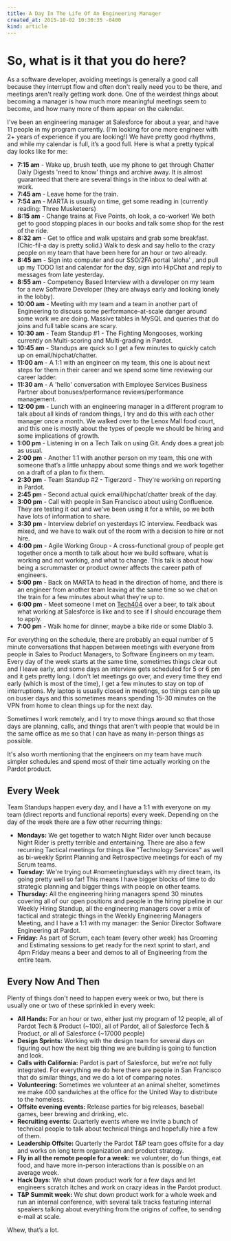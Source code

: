 ```yaml
---
title: A Day In The Life Of An Engineering Manager
created_at: 2015-10-02 10:30:35 -0400
kind: article
---
```


# So, what is it that you do here?

As a software developer, avoiding meetings is generally a good call because they interrupt flow and often don't really need you to be there, and meetings aren't really getting work done. One of the weirdest things about becoming a manager is how much more meaningful meetings seem to become, and how many more of them appear on the calendar.

I've been an engineering manager at Salesforce for about a year, and have 11 people in my program currently.  (I'm looking for one more engineer with 2+ years of experience if you are looking!) We have pretty good rhythms, and while my calendar is full, it’s a good full. Here is what a pretty typical day looks like for me:

- **7:15 am** - Wake up, brush teeth, use my phone to get through Chatter Daily Digests 'need to know' things and archive away. It is almost guaranteed that there are several things in the inbox to deal with at work.
- **7:45 am** - Leave home for the train.
- **7:54 am** - MARTA is usually on time, get some reading in (currently reading: Three Musketeers)
- **8:15 am** - Change trains at Five Points, oh look, a co-worker! We both get to good stopping places in our books and talk some shop for the rest of the ride.
- **8:32 am**  - Get to office and walk upstairs and grab some breakfast. (Chic-fil-a day is pretty solid.) Walk to desk and say hello to the crazy people on my team that have been here for an hour or two already.
- **8:45 am** - Sign into computer and our SSO/2FA portal 'aloha' , and pull up my TODO list and calendar for the day, sign into HipChat and reply to messages from late yesterday.
- **8:55 am** - Competency Based Interview with a developer on my team for a new Software Developer (they are always early and looking lonely in the lobby).
- **10:00 am** - Meeting with my team and a team in another part of Engineering to discuss some performance-at-scale danger around some work we are doing. Massive tables in MySQL and queries that do joins and full table scans are scary.
- **10:30 am** - Team Standup \#1 - The Fighting Mongooses, working currently on Multi-scoring and Multi-grading in Pardot.
- **10:45 am** - Standups are quick so I get a few minutes to quickly catch up on email/hipchat/chatter.
- **11:00 am** -  A 1:1 with an engineer on my team, this one is about next steps for them in their career and we spend some time reviewing our career ladder.
- **11:30 am** -  A 'hello' conversation with Employee Services Business Partner about bonuses/performance reviews/performance management.
- **12:00 pm** -  Lunch with an engineering manager in a different program to talk about all kinds of random things, I try and do this with each other manager once a month. We walked over to the Lenox Mall food court, and this one is mostly about the types of people we should be hiring and some implications of growth.
- **1:00 pm** - Listening in on a Tech Talk on using Git. Andy does a great job as usual.
- **2:00 pm** - Another 1:1 with another person on my team, this one with someone that’s a little unhappy about some things and we work together on a draft of a plan to fix them.
- **2:30 pm** - Team Standup \#2 - Tigerzord - They're working on reporting in Pardot.
- **2:45 pm** - Second actual quick email/hipchat/chatter break of the day.
- **3:00 pm** - Call with people in San Francisco about using Confluence. They are testing it out and we've been using it for a while, so we both have lots of information to share.
- **3:30 pm** - Interview debrief on yesterdays IC interview. Feedback was mixed, and we have to walk out of the room with a decision to hire or not hire.
- **4:00 pm** - Agile Working Group - A cross-functional group of people get together once a month to talk about how we build software, what is working and not working, and what to change. This talk is about how being a scrummaster or product owner affects the career path of engineers.
- **5:00 pm** - Back on MARTA to head in the direction of home, and there is an engineer from another team leaving at the same time so we chat on the train for a few minutes about what they're up to.
- **6:00 pm** - Meet someone I met on [Tech404](http://tech404.io/) over a beer, to talk about what working at Salesforce is like and to see if I should encourage them to apply.
- **7:00 pm** - Walk home for dinner, maybe a bike ride or some Diablo 3.

For everything on the schedule, there are probably an equal number of 5 minute conversations that happen between meetings with everyone from people in Sales to Product Managers, to Software Engineers on my team. Every day of the week starts at the same time, sometimes things clear out and I leave early, and some days an interview gets scheduled for 5 or 6 pm and it gets pretty long.  I don't let meetings go over, and every time they end early (which is most of the time), I get a few minutes to stay on top of interruptions.  My laptop is usually closed in meetings, so things can pile up on busier days and this sometimes means spending 15-30 minutes on the VPN from home to clean things up for the next day.

Sometimes I work remotely, and I try to move things around so that those days are planning, calls, and things that aren't with people that would be in the same office as me so that I can have as many in-person things as possible.

It's also worth mentioning that the engineers on my team have _much_ simpler schedules and spend most of their time actually working on the Pardot product.

## Every Week

Team Standups happen every day, and I have a 1:1 with everyone on my team (direct reports and functional reports) every week. Depending on the day of the week there are a few other recurring things:

* **Mondays:** We get together to watch Night Rider over lunch because Night Rider is pretty terrible and entertaining. There are also a few recurring Tactical meetings for things like "Technology Services" as well as bi-weekly Sprint Planning and Retrospective meetings for each of my Scrum teams.
* **Tuesday:** We're trying out #nomeetingtuesdays with my direct team, its going pretty well so far! This means I have bigger blocks of time to do strategic planning and bigger things with people on other teams.
* **Thursday:**  All the engineering hiring managers spend 30 minutes covering all of our open positions and people in the hiring pipeline in our Weekly Hiring Standup, all the engineering managers cover a mix of tactical and strategic things in the Weekly Engineering Managers Meeting,  and I have a 1:1 with my manager: the Senior Director Software Engineering at Pardot.
* **Friday:** As part of Scrum, each team (every other week) has Grooming and Estimating sessions to get ready for the next sprint to start, and 4pm Friday means a beer and demos to all of Engineering from the entire team.

## Every Now And Then

Plenty of things don't need to happen every week or two, but there is usually one or two of these sprinkled in every week:

* **All Hands:** For an hour or two, either just my program of 12 people, all of Pardot Tech & Product (~100), all of Pardot, all of Salesforce Tech & Product, or all of Salesforce (~17000 people)
* **Design Sprints:** Working with the design team for several days on figuring out how the next big thing we are building is going to function and look.
* **Calls with California:** Pardot is part of Salesforce, but we're not fully integrated. For everything we do here there are people in San Francisco that do similar things, and we do a lot of comparing notes.
* **Volunteering:** Sometimes we volunteer at an animal shelter, sometimes we make 400 sandwiches at the office for the United Way to distribute to the homeless.
* **Offsite evening events:** Release parties for big releases, baseball games, beer brewing and drinking, etc.
* **Recruiting events:** Quarterly events where we invite a bunch of technical people to talk about technical things and hopefully hire a few of them.
* **Leadership Offsite:** Quarterly the Pardot T&P team goes offsite for a day and works on long term organization and product strategy.
* **Fly in all the remote people for a week:** we volunteer, do fun things, eat food, and have more in-person interactions than is possible on an average week.
* **Hack Days:** We shut down product work for a few days and let engineers scratch itches and work on crazy ideas in the Pardot product.
* **T&P Summit week:** We shut down product work for a whole week and run an internal conference, with several talk tracks featuring internal speakers talking about everything from the origins of coffee, to sending e-mail at scale.

Whew, that’s a lot.
